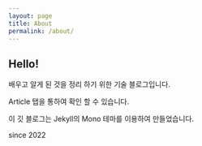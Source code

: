 ```yaml
---
layout: page
title: About
permalink: /about/
---
```


## Hello!

배우고 알게 된 것을 정리 하기 위한 기술 블로그입니다.
 
Article 탭을 통하여 확인 할 수 있습니다. 


이 깃 블로그는 Jekyll의  Mono 테마를 이용하여 만들었습니다. 
 
since 2022


